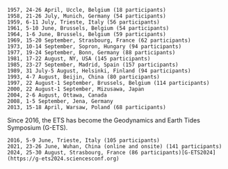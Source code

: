 
    1957, 24-26 April, Uccle, Belgium (18 participants)
    1958, 21-26 July, Munich, Germany (54 participants)
    1959, 6-11 July, Trieste, Italy (56 participants)
    1961, 5-10 June, Brussels, Belgium (54 participants)
    1964, 1-6 June, Brussels, Belgium (59 participants)
    1969, 15-20 September, Strasbourg, France (62 participants)
    1973, 10-14 September, Sopron, Hungary (94 participants)
    1977, 19-24 September, Bonn, Germany (88 participants)
    1981, 17-22 August, NY, USA (145 participants)
    1985, 23-27 September, Madrid, Spain (157 participants)
    1989, 31 July-5 August, Helsinki, Finland (94 participants)
    1993, 4-7 August, Beijin, China (80 participants)
    1997, 22 August-1 September, Brussels, Belgium (114 participants)
    2000, 22 August-1 September, Mizusawa, Japan
    2004, 2-6 August, Ottawa, Canada
    2008, 1-5 September, Jena, Germany
    2013, 15-18 April, Warsaw, Poland (68 participants)

Since 2016, the ETS has become the Geodynamics and Earth Tides Symposium (G-ETS).

    2016, 5-9 June, Trieste, Italy (105 participants)
    2021, 23-26 June, Wuhan, China (online and onsite) (141 participants)
    2024, 25-30 August, Strasbourg, France (86 participants)[G-ETS2024](https://g-ets2024.sciencesconf.org)
